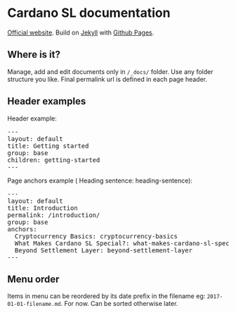# Cardano SL documentation

[Official website](https://cardanodocs.com/). Build on [Jekyll](https://jekyllrb.com/) with [Github Pages](https://pages.github.com/).

## Where is it?

Manage, add and edit documents only in `/_docs/` folder. Use any folder structure you like. Final permalink url is defined in each page header.

## Header examples

Header example:
<pre>
---
layout: default
title: Getting started
group: base
children: getting-started
---
</pre>

Page anchors example (  Heading sentence: heading-sentence):
<pre>
---
layout: default
title: Introduction
permalink: /introduction/
group: base
anchors:
  Cryptocurrency Basics: cryptocurrency-basics
  What Makes Cardano SL Special?: what-makes-cardano-sl-special
  Beyond Settlement Layer: beyond-settlement-layer
---
</pre>

## Menu order

Items in menu can be reordered by its date prefix in the filename eg: `2017-01-01-filename.md`.
For now. Can be sorted otherwise later.
